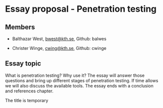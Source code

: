 # Essay proposal - Penetration testing

## Members
* Balthazar West, bwest@kth.se, Github: balwes

* Christer Winge, cwing@kth.se, Github: cwinge

## Essay topic
What is penetration testing? Why use it? The essay will answer those questions and bring up different stages of penetration testing. If time allows we will also discuss the available tools. The essay ends with a conclusion and references chapter.

The title is temporary
